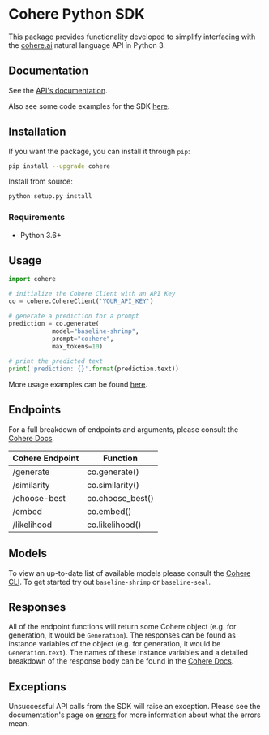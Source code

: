 # Cohere Python SDK

This package provides functionality developed to simplify interfacing with the [cohere.ai](https://cohere.ai) natural language API in Python 3.

## Documentation

See the [API's documentation](https://docs.cohere.ai/). 

Also see some code examples for the SDK [here](https://github.com/cohere-ai/cohere-python/blob/main/sanity-test.py).

## Installation

If you want the package, you can install it through `pip`:

```bash
pip install --upgrade cohere
```

Install from source:

```bash
python setup.py install
```

### Requirements
- Python 3.6+

## Usage

```python
import cohere

# initialize the Cohere Client with an API Key
co = cohere.CohereClient('YOUR_API_KEY')

# generate a prediction for a prompt 
prediction = co.generate(
            model="baseline-shrimp",
            prompt="co:here",
            max_tokens=10)
            
# print the predicted text          
print('prediction: {}'.format(prediction.text))
```

More usage examples can be found [here](https://github.com/cohere-ai/cohere-python/blob/main/sanity-test.py).

## Endpoints
For a full breakdown of endpoints and arguments, please consult the [Cohere Docs](https://docs.cohere.ai/).

Cohere Endpoint | Function
----- | -----
/generate  | co.generate()
/similarity | co.similarity()
/choose-best | co.choose_best()
/embed | co.embed()
/likelihood | co.likelihood()

## Models
To view an up-to-date list of available models please consult the [Cohere CLI](https://docs.cohere.ai/command/). To get started try out `baseline-shrimp` or `baseline-seal`.

## Responses
All of the endpoint functions will return some Cohere object (e.g. for generation, it would be `Generation`). The responses can be found as instance variables of the object (e.g. for generation, it would be `Generation.text`). The names of these instance variables and a detailed breakdown of the response body can be found in the [Cohere Docs](https://docs.cohere.ai/).

## Exceptions

Unsuccessful API calls from the SDK will raise an exception. Please see the documentation's page on [errors](https://docs.cohere.ai/errors-reference) for more information about what the errors mean.

